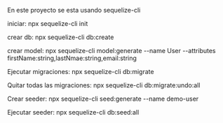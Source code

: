 En este proyecto se esta usando sequelize-cli 

iniciar:
npx sequelize-cli init

crear db:
npx sequelize-cli db:create

crear model:
npx sequelize-cli model:generate --name User --attributes firstName:string,lastNmae:string,email:string

Ejecutar migraciones:
npx sequelize-cli db:migrate

Quitar todas las migraciones:
npx sequelize-cli db:migrate:undo:all

Crear seeder:
npx sequelize-cli seed:generate --name demo-user

Ejecutar seeder:
npx sequelize-cli db:seed:all
